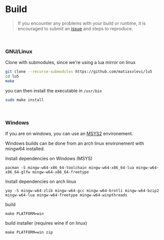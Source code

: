 # Build

> If you encounter any problems with your build or runtime, it is encouraged to submit an [issue](https://github.com/matiasvlevi/lu5/issues) and steps to reproduce.

<br/>

### GNU/Linux

Clone with submodules, since we're using a lua mirror on linux

```sh
git clone --recurse-submodules https://github.com/matiasvlevi/lu5
cd lu5
make
```

you can then install the executable in `/usr/bin`

```sh
sudo make install
```

<br/>

### Windows

If you are on windows, you can use an [MSYS2](https://www.msys2.org/) environement.

Windows builds can be done from an arch linux environement with mingw64 installed. 

Install dependencies on Windows (MSYS)

```
pacman -S mingw-w64-x86_64-toolchain mingw-w64-x86_64-lua mingw-w64-x86_64-glfw mingw-w64-x86_64-freetype
```

Install dependencies on arch linux

```
yay -S mingw-w64-zlib mingw-w64-gcc mingw-w64-brotli mingw-w64-bzip2 mingw-w64-lua mingw-w64-freetype mingw-w64-winpthreads
```

build

```
make PLATFORM=win
```

build installer (requires wine if on linux)

```
make PLATFORM=win zip
```


<br/>